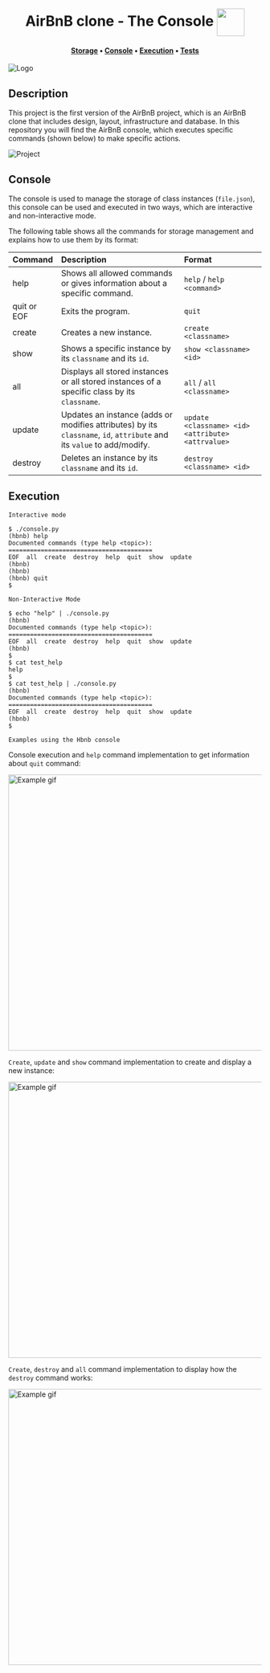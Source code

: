 <div align="center">
  <h1>AirBnB clone - The Console <img src="https://i.imgur.com/elr4ah9.png" width=55 align=center> </h1>
  <h4>
    <a href="https://github.com/Juanesduque1/holbertonschool-AirBnB_clone#storage">Storage</a>
    •
    <a href="https://github.com/Juanesduque1/holbertonschool-AirBnB_clone#console">Console</a>
    •
    <a href="https://github.com/Juanesduque1/holbertonschool-AirBnB_clone#execution">Execution</a>
    •
    <a href="https://github.com/Juanesduque1/holbertonschool-AirBnB_clone#tests">Tests</a>
  </h4>
</div>

<img align="center" src="https://i.imgur.com/MQq3ABc.png" alt="Logo">

## Description

This project is the first version of the AirBnB project, which is an AirBnB clone that includes design, layout, infrastructure and database. In this repository you will find the AirBnB console, which executes specific commands (shown below) to make specific actions.

<img src="https://i.imgur.com/4biBGlj.png" alt="Project">

## Console

The console is used to manage the storage of class instances (`file.json`), this console can be used and executed in two ways, which are interactive and non-interactive mode.

The following table shows all the commands for storage management and explains how to use them by its format:

| Command     | Description | Format |
| ----------- |:------------| :-------|
| help        | Shows all allowed commands or gives information about a specific command. | `help` / `help <command>` |
| quit or EOF | Exits the program. | `quit` |
| create      | Creates a new instance. | `create <classname>` |
| show        | Shows a specific instance by its `classname` and its `id`. | `show <classname> <id>` |
| all         | Displays all stored instances or all stored instances of a specific class by its `classname`. | `all` / `all <classname>` |
| update      | Updates an instance (adds or modifies attributes) by its `classname`, `id`, `attribute` and its `value` to add/modify.  | `update <classname> <id> <attribute> <attrvalue>` |
| destroy     | Deletes an instance by its `classname` and its `id`. | `destroy <classname> <id>` |


## Execution

`Interactive mode`

```shell
$ ./console.py
(hbnb) help
Documented commands (type help <topic>):
========================================
EOF  all  create  destroy  help  quit  show  update
(hbnb)
(hbnb)
(hbnb) quit
$
```

`Non-Interactive Mode`

```shell
$ echo "help" | ./console.py
(hbnb)
Documented commands (type help <topic>):
========================================
EOF  all  create  destroy  help  quit  show  update
(hbnb)
$
$ cat test_help
help
$
$ cat test_help | ./console.py
(hbnb)
Documented commands (type help <topic>):
========================================
EOF  all  create  destroy  help  quit  show  update
(hbnb)
$
```

`Examples using the Hbnb console`

Console execution and `help` command implementation to get information about `quit` command:

<img src="https://i.imgur.com/DCpKxZa.gif" width=550 alt="Example gif">

`Create`, `update` and `show` command implementation to create and display a new instance:

<img src="https://i.imgur.com/SZQqSYb.gif" width=550 alt="Example gif">

`Create`, `destroy` and `all` command implementation to display how the `destroy` command works:

<img src="https://i.imgur.com/Auuj3TI.gif" width=550 alt="Example gif">
